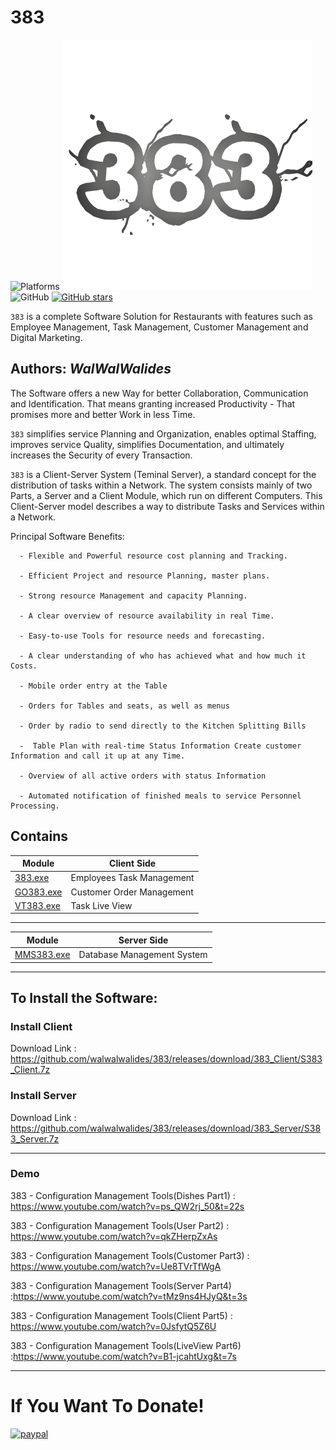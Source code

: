 # 383
![Platforms](https://img.shields.io/badge/Supported%20platforms-Win32%20and%20Win64-red.svg)
![](383.png)
![GitHub](https://img.shields.io/github/license/walwalwalides/383)
[![GitHub stars](https://img.shields.io/github/stars/walwalwalides/383)](https://github.com/walwalwalides/383/stargazers)


`383` is a complete Software Solution for Restaurants with features such as Employee Management, Task Management, Customer Management and Digital Marketing.


**Authors:**  *WalWalWalides*
------

The Software offers a new Way for better Collaboration, Communication and Identification. That means granting increased Productivity - That promises more and better Work in less Time.

`383` simplifies service Planning and Organization, enables optimal Staffing, improves service Quality, simplifies Documentation, and ultimately increases the Security of every Transaction.

`383` is a Client-Server System (Teminal Server), a standard concept for the distribution of tasks within a Network.
The system consists mainly of two Parts, a Server and a Client Module, which run on different Computers.
This Client-Server model describes a way to distribute Tasks and Services within a Network.


Principal Software Benefits:

      - Flexible and Powerful resource cost planning and Tracking.

      - Efficient Project and resource Planning, master plans.

      - Strong resource Management and capacity Planning.

      - A clear overview of resource availability in real Time.

      - Easy-to-use Tools for resource needs and forecasting.

      - A clear understanding of who has achieved what and how much it Costs.

      - Mobile order entry at the Table

      - Orders for Tables and seats, as well as menus

      - Order by radio to send directly to the Kitchen Splitting Bills

      -  Table Plan with real-time Status Information Create customer Information and call it up at any Time.

      - Overview of all active orders with status Information

      - Automated notification of finished meals to service Personnel Processing.
    
    


## Contains

| Module | Client Side | 
| --- | --- |
|[383.exe](https://github.com/walwalwalides/383/tree/master/Client/383)|Employees Task Management       |
|[GO383.exe](https://github.com/walwalwalides/383/tree/master/Client/GO383)| Customer Order Management  |
|[VT383.exe](https://github.com/walwalwalides/383/tree/master/Client/VT383)| Task Live View             |

------

| Module | Server Side | 
| --- | --- |
|[MMS383.exe](https://github.com/walwalwalides/383/tree/master/Server/MMS383)|Database Management System|

------

## To Install the Software:

### Install Client 
Download Link : https://github.com/walwalwalides/383/releases/download/383_Client/S383_Client.7z

### Install Server
Download Link : https://github.com/walwalwalides/383/releases/download/383_Server/S383_Server.7z

------
### Demo
383 - Configuration Management Tools(Dishes Part1) : https://www.youtube.com/watch?v=ps_QW2rj_50&t=22s

383 - Configuration Management Tools(User Part2) : https://www.youtube.com/watch?v=qkZHerpZxAs

383 - Configuration Management Tools(Customer Part3) : https://www.youtube.com/watch?v=Ue8TVrTfWgA

383 - Configuration Management Tools(Server Part4) :https://www.youtube.com/watch?v=tMz9ns4HJyQ&t=3s

383 - Configuration Management Tools(Client Part5) : https://www.youtube.com/watch?v=0JsfytQ5Z6U

383 - Configuration Management Tools(LiveView Part6) :https://www.youtube.com/watch?v=B1-jcahtUxg&t=7s 

------

# If You Want To Donate!

[![paypal](https://www.paypalobjects.com/en_US/i/btn/btn_donateCC_LG.gif)](https://www.paypal.com/cgi-bin/webscr?cmd=_s-xclick&hosted_button_id=Y79F36A9BGLHS&source=url)


